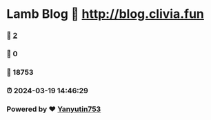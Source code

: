 # Lamb Blog :link: http://blog.clivia.fun 
### :page_facing_up: [2](http://blog.clivia.fun/tag.html) 
### :speech_balloon: 0 
### :hibiscus: 18753 
### :alarm_clock: 2024-03-19 14:46:29 
### Powered by :heart: [Yanyutin753](https://github.com/Yanyutin753/Gmeek)
